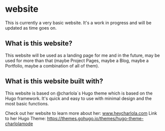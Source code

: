 # website

This is currently a very basic website. It's a work in progress and will be updated as time goes on.

## What is this website?

This website will be used as a landing page for me and in the future, may be used for more than that (maybe Project Pages, maybe a Blog, maybe a Portfolio, maybe a combination of all of them).

## What is this website built with?

This website is based on @charlola´s Hugo theme which is based on the Hugo framework. It's quick and easy to use with minimal design and the most basic functions.

Check out her website to learn more about her: www.heycharlola.com
Link to her Hugo Theme: https://themes.gohugo.io/themes/hugo-theme-charlolamode
